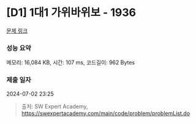 # [D1] 1대1 가위바위보 - 1936 

[문제 링크](https://swexpertacademy.com/main/code/problem/problemDetail.do?contestProbId=AV5PjKXKALcDFAUq) 

### 성능 요약

메모리: 16,084 KB, 시간: 107 ms, 코드길이: 962 Bytes

### 제출 일자

2024-07-02 23:25



> 출처: SW Expert Academy, https://swexpertacademy.com/main/code/problem/problemList.do